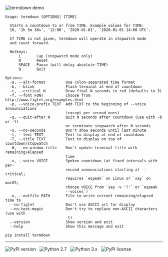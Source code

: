 ![termdown demo](/termdown.gif?raw=true)

```
Usage: termdown [OPTIONS] [TIME]

  Starts a countdown to or from TIME. Example values for TIME:
  10, '1h 5m 30s', '12:00', '2020-01-01', '2020-01-01 14:00 UTC'.

  If TIME is not given, termdown will operate in stopwatch mode
  and count forward.

  Hotkeys:
      L       Lap (stopwatch mode only)
      R       Reset
      SPACE   Pause (will delay absolute TIME)
      Q       Quit

Options:
  -a, --alt-format         Use colon-separated time format
  -b, --blink              Flash terminal at end of countdown
  -c, --critical N         Draw final N seconds in red (defaults to 3)
  -f, --font FONT          Choose from http://www.figlet.org/examples.html
  -p, --voice-prefix TEXT  Add TEXT to the beginning of --voice announciations
                           (except per-second ones)
  -q, --quit-after N       Quit N seconds after countdown (use with -b or -t)
                           or terminate stopwatch after N seconds
  -s, --no-seconds         Don't show seconds until last minute
  -t, --text TEXT          Text to display at end of countdown
  -T, --title TEXT         Text to display on top of countdown/stopwatch
  -W, --no-window-title    Don't update terminal title with remaining/elapsed
                           time
  -v, --voice VOICE        Spoken countdown (at fixed intervals with per-
                           second announciations starting at --critical;
                           requires `espeak` on Linux or `say` on macOS;
                           choose VOICE from `say -v '?'` or `espeak
                           --voices`)
  -o, --outfile PATH       File to write current remaining/elapsed time to
  --no-figlet              Don't use ASCII art for display
  --no-text-magic          Don't try to replace non-ASCII characters (use with
                           -t)
  --version                Show version and exit
  --help                   Show this message and exit
```

```
pip install termdown
```

------------------------------------------------------------------------

![PyPI version](http://img.shields.io/pypi/v/termdown.svg) &nbsp; ![Python 2.7](http://img.shields.io/badge/Python-2.7-green.svg) &nbsp; ![Python 3.x](http://img.shields.io/badge/Python-3.x-green.svg) &nbsp; ![PyPI license](http://img.shields.io/badge/License-GPLv3-red.svg)
